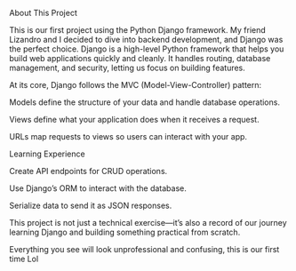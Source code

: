 About This Project

This is our first project using the Python Django framework. My friend Lizandro and I decided to dive into backend development, and Django was the perfect choice. Django is a high-level Python framework that helps you build web applications quickly and cleanly. It handles routing, database management, and security, letting us focus on building features.

At its core, Django follows the MVC (Model-View-Controller) pattern:

Models define the structure of your data and handle database operations.

Views define what your application does when it receives a request.

URLs map requests to views so users can interact with your app.

Learning Experience

Create API endpoints for CRUD operations.

Use Django’s ORM to interact with the database.

Serialize data to send it as JSON responses.

This project is not just a technical exercise—it’s also a record of our journey learning Django and building something practical from scratch.

Everything you see will look unprofessional and confusing, this is our first time Lol 
